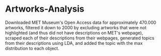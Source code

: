 # Artworks-Analysis

Downloaded MET Museum's Open Access data for approximately 470.000 artworks, filtered it down to 2000 by excluding artworks that were not highlighted (and thus did not have descriptions on MET's webpage), scraped each of their descriptions from their webpages, generated topics from their descriptions using LDA, and added the topic with the max distribution to each object.
